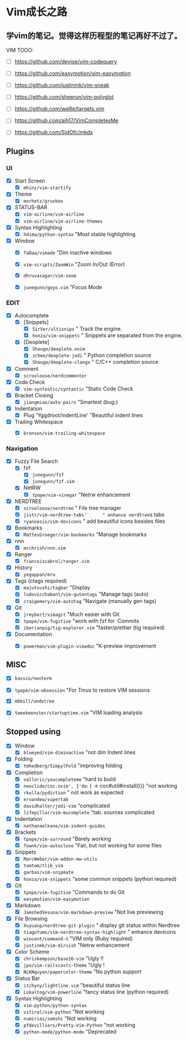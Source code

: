 # Vim成长之路
## 学vim的笔记。觉得这样历程型的笔记再好不过了。


VIM TODO:
- [ ] https://github.com/devjoe/vim-codequery
- [ ] https://github.com/easymotion/vim-easymotion
- [ ] https://github.com/justinmk/vim-sneak
- [ ] https://github.com/sheerun/vim-polyglot
- [ ] https://github.com/wellle/targets.vim
- [ ] https://github.com/ajh17/VimCompletesMe
- [ ] https://github.com/SidOfc/mkdx



## Plugins

### UI

- [x] Start Screen
    - [x] `mhinz/vim-startify`
- [x] Theme
    - [x] `morhetz/gruvbox`
- [x] STATUS-BAR
    - [x] `vim-airline/vim-airline`
    - [x] `vim-airline/vim-airline-themes`
- [x] Syntax Highlighting
    - [x] `hdima/python-syntax`   "Most stable highlighting
- [x] Window
    - [x] `TaDaa/vimade`  "Dim inactive windows
    - [x] `vim-scripts/ZoomWin` "Zoom In/Out (Error)
    - [x] `dhruvasagar/vim-zoom`
    - [x] `junegunn/goyo.vim`  "Focus Mode



### EDIT

- [x] Autocomplete
    - [x] [Snippets]
        - [x] `SirVer/ultisnips`  " Track the engine.
        - [x] `honza/vim-snippets`  " Snippets are separated from the engine.
    - [x] [Deoplete]
        - [x] `Shougo/deoplete.nvim`
        - [x] `zchee/deoplete-jedi`    " Python completion source
        - [x] `Shougo/deoplete-clangx`   " C/C++ completion source
- [x] Comment
    - [x] `scrooloose/nerdcommenter`
- [x] Code Check
    - [x] `vim-syntastic/syntastic` "Static Code Check
- [x] Bracket Closing
    - [x] `jiangmiao/auto-pairs` "Smartest (bug:)
- [x] Indentation
    - [x] Plug  'Yggdroot/indentLine'    "Beautiful indent lines
- [x] Trailing Whitespace
    - [x] `bronson/vim-trailing-whitespace`



### Navigation

- [x] Fuzzy File Search
    - [x] fzf
        - [x] `junegunn/fzf`
        - [x] `junegunn/fzf.vim`
    - [x] NetRW
        - [x] `tpope/vim-vinegar`      "Netrw enhancement
- [x] NERDTREE
    - [x] `scrooloose/nerdtree`          " File tree manager
    - [x] `jistr/vim-nerdtree-tabs'      " enhance nerdtree`s tabs
    - [x] `ryanoasis/vim-devicons`       " add beautiful icons besides files
- [x] Bookmarks
    - [x] `MattesGroeger/vim-bookmarks`  "Manage bookmarks
- [x] nnn
    - [x] `mcchrish/nnn.vim`
- [x] Ranger
    - [x] `francoiscabrol/ranger.vim`
- [x] History
    - [x] `yegappan/mru`
- [x] Tags (ctags required)
    - [x] `majutsushi/tagbar`   "Display
    - [x] `ludovicchabant/vim-gutentags` "Manage tags (auto)
    - [x] `craigemery/vim-autotag`  "Navigate (manually gen tags)
- [x] Git
    - [x] `jreybert/vimagit`  "Much easier with Git
    - [x] `tpope/vim-fugitive` "work with fzf for :Commits
    - [x] `iberianpig/tig-explorer.vim` "faster/prettier (tig required)
- [x] Documentation
    - [x] `powerman/vim-plugin-viewdoc` "K-preview improvement


## MISC

- [x] `kassio/neoterm`
- [x] `tpope/vim-obsession`  "For Tmux to restore VIM sessions
- [x] `mbbill/undotree`
- [x] `tweekmonster/startuptime.vim`   "VIM loading analysis


## Stopped using

- [x] Window
    - [x] `blueyed/vim-diminactive`  "not dim Indent lines
- [x] Folding
    - [x] `tmhedberg/SimpylFold`   "improving folding
- [x] Completion
    - [x] `valloric/youcompleteme`    "hard to build
    - [x] `neoclide/coc.nvim', {'do`: { -> coc#util#install()}}   "not working
    - [x] `rkulla/pydiction`   " not work as expected
    - [x] `ervandew/supertab`
    - [x] `davidhalter/jedi-vim`  "complicated
    - [x] `lifepillar/vim-mucomplete`  "tab. sources complicated
- [x] Indentation
    - [x] `nathanaelkane/vim-indent-guides`
- [x] Brackets
    - [x] `tpope/vim-surround`  "Barely working
    - [x] `Townk/vim-autoclose` "Fair, but not working for some files
- [x] Snippets
    - [x] `MarcWeber/vim-addon-mw-utils`
    - [x] `tomtom/tlib_vim`
    - [x] `garbas/vim-snipmate`
    - [x] `honza/vim-snippets` "some common snippets (python required)
- [x] Git
    - [x] `tpope/vim-fugitive`    "Commands to do Git
    - [x] `easymotion/vim-easymotion`
- [x] Markdown
    - [x] `JamshedVesuna/vim-markdown-preview` "Not live previewing
- [x] File Browsing
    - [x] `Xuyuanp/nerdtree-git-plugin`  " display git status within Nerdtree
    - [x] `tiagofumo/vim-nerdtree-syntax-highlight` " enhance devicons
    - [x] `wincent/command-t`    "VIM only (Ruby required)
    - [x] `justinmk/vim-dirvish`  "Netrw enhancement
- [x] Color Scheme
    - [x] `chriskempson/base16-vim`   "Ugly !!
    - [x] `jpo/vim-railscasts-theme`  "Ugly !
    - [x] `NLKNguyen/papercolor-theme`   "No python support
- [x] Status Bar
    - [x] `itchyny/lightline.vim` "beautiful status line
    - [x] `Lokaltog/vim-powerline` "fancy status line (python required)
- [x] Syntax Highlighting
    - [x] `vim-python/python-syntax`
    - [x] `vitiral/vim-python`  "Not working
    - [x] `numirias/semshi`    "Not working
    - [x] `pfdevilliers/Pretty-Vim-Python`   "not working
    - [x] `python-mode/python-mode`    "Deprecated
